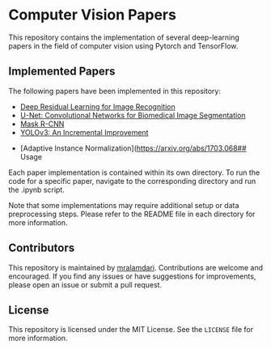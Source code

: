 # Computer Vision Papers

This repository contains the implementation of several deep-learning papers in the field of computer vision using Pytorch and TensorFlow.

## Implemented Papers

The following papers have been implemented in this repository:

- [Deep Residual Learning for Image Recognition](https://arxiv.org/abs/1512.03385)
- [U-Net: Convolutional Networks for Biomedical Image Segmentation](https://arxiv.org/abs/1505.04597)
- [Mask R-CNN](https://arxiv.org/abs/1703.06870)
- [YOLOv3: An Incremental Improvement](https://arxiv.org/abs/1804.02767)
<!-- - [Generative Adversarial Networks](https://arxiv.org/abs/1406.2661) -->
<!-- - [CycleGAN: Unpaired Image-to-Image Translation using Cycle-Consistent Adversarial Networks](https://arxiv.org/abs/1703.10593) -->
<!-- - [Spatial Transformer Networks](https://arxiv.org/abs/1506.02025) -->
- [Adaptive Instance Normalization](https://arxiv.org/abs/1703.068## Usage

Each paper implementation is contained within its own directory. To run the code for a specific paper, navigate to the corresponding directory and run the .ipynb script.

Note that some implementations may require additional setup or data preprocessing steps. Please refer to the README file in each directory for more information.

## Contributors

This repository is maintained by [mralamdari](https://github.com/mralamdari). Contributions are welcome and encouraged. If you find any issues or have suggestions for improvements, please open an issue or submit a pull request.

## License

This repository is licensed under the MIT License. See the `LICENSE` file for more information.
